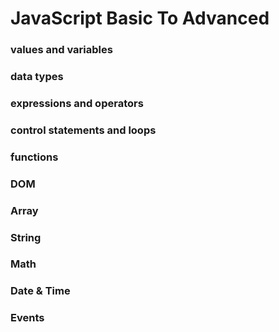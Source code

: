 # JavaScript Basic To Advanced

### values and variables

### data types

### expressions and operators

### control statements and loops

### functions

### DOM

### Array

### String

### Math

### Date & Time

### Events
